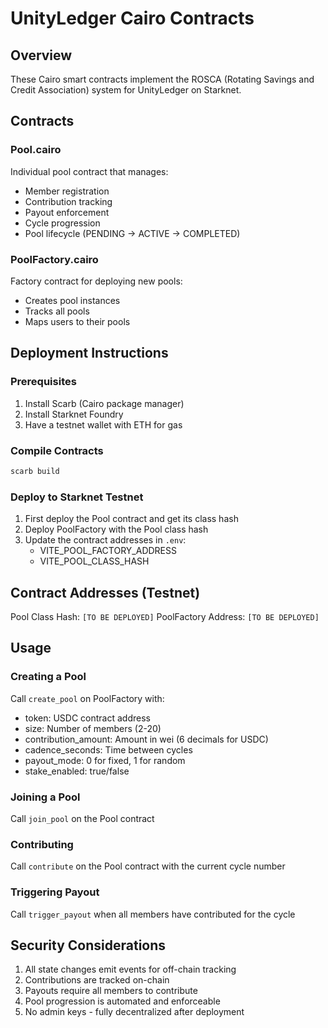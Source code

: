 # UnityLedger Cairo Contracts

## Overview
These Cairo smart contracts implement the ROSCA (Rotating Savings and Credit Association) system for UnityLedger on Starknet.

## Contracts

### Pool.cairo
Individual pool contract that manages:
- Member registration
- Contribution tracking
- Payout enforcement
- Cycle progression
- Pool lifecycle (PENDING → ACTIVE → COMPLETED)

### PoolFactory.cairo
Factory contract for deploying new pools:
- Creates pool instances
- Tracks all pools
- Maps users to their pools

## Deployment Instructions

### Prerequisites
1. Install Scarb (Cairo package manager)
2. Install Starknet Foundry
3. Have a testnet wallet with ETH for gas

### Compile Contracts
```bash
scarb build
```

### Deploy to Starknet Testnet

1. First deploy the Pool contract and get its class hash
2. Deploy PoolFactory with the Pool class hash
3. Update the contract addresses in `.env`:
   - VITE_POOL_FACTORY_ADDRESS
   - VITE_POOL_CLASS_HASH

## Contract Addresses (Testnet)

Pool Class Hash: `[TO BE DEPLOYED]`
PoolFactory Address: `[TO BE DEPLOYED]`

## Usage

### Creating a Pool
Call `create_pool` on PoolFactory with:
- token: USDC contract address
- size: Number of members (2-20)
- contribution_amount: Amount in wei (6 decimals for USDC)
- cadence_seconds: Time between cycles
- payout_mode: 0 for fixed, 1 for random
- stake_enabled: true/false

### Joining a Pool
Call `join_pool` on the Pool contract

### Contributing
Call `contribute` on the Pool contract with the current cycle number

### Triggering Payout
Call `trigger_payout` when all members have contributed for the cycle

## Security Considerations

1. All state changes emit events for off-chain tracking
2. Contributions are tracked on-chain
3. Payouts require all members to contribute
4. Pool progression is automated and enforceable
5. No admin keys - fully decentralized after deployment
